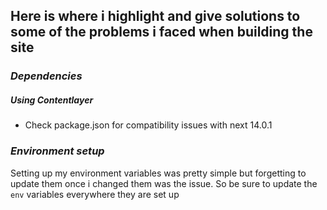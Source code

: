 ## Here is where i highlight and give solutions to some of the problems i faced when building the site

### _Dependencies_

##### Using Contentlayer

- Check package.json for compatibility issues with next 14.0.1


### _Environment setup_

Setting up my environment variables was pretty simple but forgetting to update them once i changed them was the issue. So be sure to update the `env` variables everywhere they are set up
